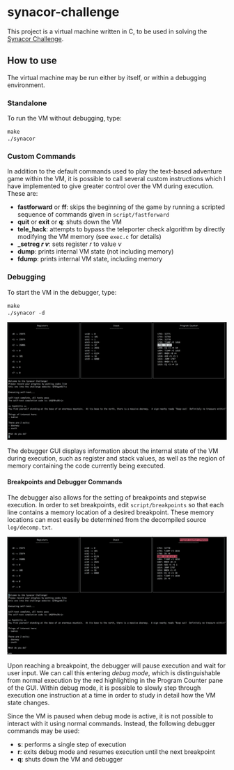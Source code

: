 # synacor-challenge
This project is a virtual machine written in C, to be used in solving the [Synacor Challenge](https://challenge.synacor.com/).

## How to use
The virtual machine may be run either by itself, or within a debugging environment. 

### Standalone
To run the VM without debugging, type:
```
make
./synacor
```
### Custom Commands
In addition to the default commands used to play the text-based adventure game within the VM, it is possible to call several custom instructions which I have implemented to give greater control over the VM during execution. These are:

* **fastforward** or **ff**: skips the beginning of the game by running a scripted sequence of commands given in `script/fastforward`
* **quit** or **exit** or **q**: shuts down the VM
* **tele_hack**: attempts to bypass the teleporter check algorithm by directly modifying the VM memory (see `exec.c` for details)
* **\_setreg _r_ _v_**: sets register _r_ to value _v_
* **dump**: prints internal VM state (not including memory)
* **fdump**: prints internal VM state, including memory

### Debugging
To start the VM in the debugger, type:
```
make
./synacor -d
```
![Debugger GUI](https://github.com/bergvel1/synacor-challenge/raw/master/img/debug_gui.png "Debugger GUI")

The debugger GUI displays information about the internal state of the VM during execution, such as register and stack values, as well as the region of memory containing the code currently being executed.

#### Breakpoints and Debugger Commands

The debugger also allows for the setting of breakpoints and stepwise execution. In order to set breakpoints, edit `script/breakpoints` so that each line contains a memory location of a desired breakpoint. These memory locations can most easily be determined from the decompiled source `log/decomp.txt`.

![Debugger Pause](https://github.com/bergvel1/synacor-challenge/raw/master/img/debug_pause.png "Debugger Pause")

Upon reaching a breakpoint, the debugger will pause execution and wait for user input. We can call this entering _debug mode_, which is distinguishable from normal execution by the red highlighting in the Program Counter pane of the GUI. Within debug mode, it is possible to slowly step through execution one instruction at a time in order to study in detail how the VM state changes.

Since the VM is paused when debug mode is active, it is not possible to interact with it using normal commands. Instead, the following debugger commands may be used:

* **s**: performs a single step of execution
* **r**: exits debug mode and resumes execution until the next breakpoint
* **q**: shuts down the VM and debugger